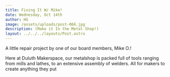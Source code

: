 ```yaml
---
title: Fixing It W/ Mike!
date: Wednesday, Oct 14th
author: HG
image: /assets/uploads/post-066.jpg
description: (Make it In the Metal Shop!)
layout: ../../../layouts/Post.astro
---
```


A little repair project by one of our board members, Mike O.!

Here at Duluth Makerspace, our metalshop is packed full of tools ranging from mills and lathes, to an extensive assembly of welders. All for makers to create anything they put
